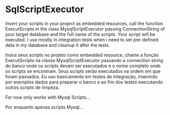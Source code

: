 SqlScriptExecutor
=================


Insert your scripts in your project as embedded resources, call the function ExecutScripts in the class MysqlScriptExecutor passing ConnectionString of your target database and the full name of the scripts. Your script will be executed. 
I use mostly in integration tests when i need to set pre-defined data in my database and cleanup it after the tests.


Insira seus scripts no projeto como embedded resource, chame a função ExecutScripts na classe MysqlScriptExecutor passando a connection string do banco onde os scripts devam ser executados e o nome completo onde os scripts se encontram. Seus scripts serão executados na ordem em que foram passados.
Eu uso basicamente em testes de integração, inserindo por exemplos dados para preparar o banco e ao fim dos testes executando outros scripts de limpeza.


For now only works with Mysql Scripts...

Por enquanto apenas scripts Mysql...
